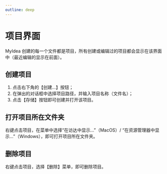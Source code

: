 ```yaml
---
outline: deep
---
```


# 项目界面

MyIdea 创建的每一个文件都是项目，所有创建或编辑过的项目都会显示在该界面中（最近编辑的显示在前面）。

## 创建项目

1. 点击右下角的【创建...】按钮；
2. 在弹出的对话框中选择项目路径，并输入项目名称（文件名）；
3. 点击【存储】按钮即可创建并打开该项目。

## 打开项目所在文件夹

右键点击项目，在菜单中选择“在访达中显示...”（MacOS）/ “在资源管理器中显示...”（Windows），即可打开项目所在文件夹。

## 删除项目

右键点击项目，选择【删除】菜单，即可删除项目。